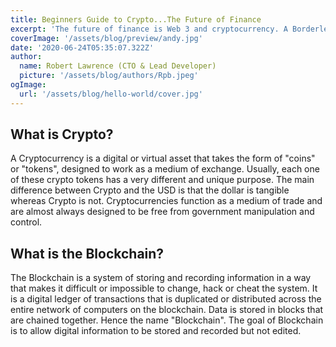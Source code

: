 ```yaml
---
title: Beginners Guide to Crypto...The Future of Finance
excerpt: 'The future of finance is Web 3 and cryptocurrency. A Borderless, trustless, and secure financial sytstem with instant transactions and 24 hr payments......'
coverImage: '/assets/blog/preview/andy.jpg'
date: '2020-06-24T05:35:07.322Z'
author: 
  name: Robert Lawrence (CTO & Lead Developer)
  picture: '/assets/blog/authors/Rpb.jpeg'
ogImage:
  url: '/assets/blog/hello-world/cover.jpg'
---
```


## What is Crypto?
A Cryptocurrency is a digital or virtual asset that takes the form of "coins" or "tokens", designed to work as a
medium of exchange. Usually, each one of these crypto
tokens has a very different and unique purpose. The main
difference between Crypto and the USD is that the dollar is
tangible whereas Crypto is not. Cryptocurrencies function
as a medium of trade and are almost always designed to
be free from government manipulation and control.

## What is the Blockchain?
The Blockchain is a system of storing and recording information in a way that makes it
difficult or impossible to change, hack or cheat the system. It is a digital
ledger of transactions that is duplicated or distributed across the entire network of
computers on the blockchain. Data is stored in blocks that are chained together.
Hence the name "Blockchain". The goal of Blockchain is to allow digital information to
be stored and recorded but not edited.


